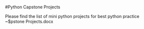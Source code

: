 
#Python Capstone Projects

Please find the list of mini python projects for best python practice 
~$pstone Projects.docx
